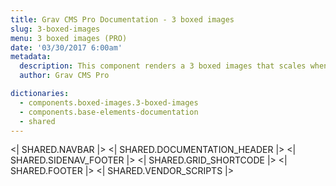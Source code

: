 ```yaml
---
title: Grav CMS Pro Documentation - 3 boxed images
slug: 3-boxed-images
menu: 3 boxed images (PRO)
date: '03/30/2017 6:00am'
metadata:
  description: This component renders a 3 boxed images that scales when mouse is placed over them and with a nice caption at their bottom
  author: Grav CMS Pro

dictionaries:
  - components.boxed-images.3-boxed-images
  - components.base-elements-documentation
  - shared
---
```


<| SHARED.NAVBAR |>
<| SHARED.DOCUMENTATION_HEADER |>
<| SHARED.SIDENAV_FOOTER |>
<| SHARED.GRID_SHORTCODE |>
<| SHARED.FOOTER |>
<| SHARED.VENDOR_SCRIPTS |>
